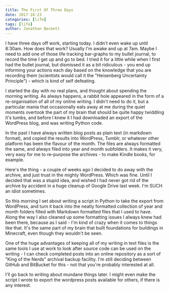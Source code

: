 ```yaml
---
title: The First Of Three Days
date: 2017-10-23
categories: [life]
tags: [life]
author: Jonathan Beckett
---
```


I have three days off work, starting today. I didn't even wake up until 8:30am. How does that work? Usually I'm awake and up at 7am. Maybe I need to add one of those life tracking bar-graphs to my bullet journal, to record the time I get up and go to bed. I tried it for a little while when I first had the bullet journal, but dismissed it as a bit ridiculous - you end up informing your actions each day based on the knowledge that you are recording them (scientists would call it the "Heisenberg Uncertainty Principle") - which is kind of self defeating.

I started the day with no real plans, and thought about spending the morning writing. As always happens, a rabbit hole appeared in the form of a re-organisation of all of my online writing. I didn't need to do it, but a particular mania that occasionally eats away at me during the quiet moments overtook the part of my brain that should be quite happy twiddling it's tumbs, and before I knew it I had downloaded an export of the WordPress blog, and was writing Python code.

In the past I have always written blog posts as plain text (in markdown format), and copied the results into WordPress, Tumblr, or whatever other platform has been the flavour of the month. The files are always formatted the same, and always filed into year and month subfolders. It makes it very, very easy for me to re-purpose the archives - to make Kindle books, for example.

Here's the thing - a couple of weeks ago I decided to do away with the archive, and just trust in the mighty WordPress. Which was fine. Until I decided that was a stupid idea, and wished I had never got rid of the archive by accident in a huge cleanup of Google Drive last week. I'm SUCH an idiot sometimes.

So this morning I set about writing a script in Python to take the export from WordPress, and turn it back into the neatly formatted collection of year and month folders filled with Markdown formatted files that I used to have. Along the way I also cleaned up some formatting issues I always knew had been there, because as I said - I'm kind of crazy when it comes to things like that. It's the same part of my brain that built foundations for buildings in Minecraft, even though they wouldn't be seen.

One of the huge advantages of keeping all of my writing in text files is the same tools I use at work to look after source code can be used on the writing - I can check completed posts into an online repository as a sort of "King of the Nerds" archival backup facility. I'm still deciding between GitHub and BitBucket for this - not that you're probably interested at all.

I'll go back to writing about mundane things later. I might even make the script I wrote to export the wordpress posts available for others, if there is any interest.